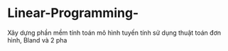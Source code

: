 # Linear-Programming-

Xây dựng phần mềm tính toán mô hình tuyến tính sử dụng thuật toán đơn hình, Bland và 2 pha
